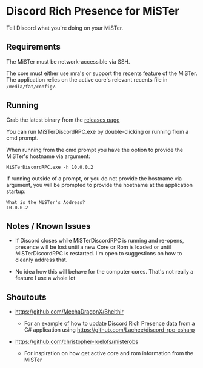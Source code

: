 # Discord Rich Presence for MiSTer

Tell Discord what you're doing on your MiSTer.

## Requirements

The MiSTer must be network-accessible via SSH.

The core must either use mra's or support the recents feature of the MiSTer. The application relies
on the active core's relevant recents file in `/media/fat/config/`.

## Running

Grab the latest binary from the [releases page](https://github.com/paulofmandown/mister-discord-rpc/releases)

You can run MiSTerDiscordRPC.exe by double-clicking or running from a cmd prompt.

When running from the cmd prompt you have the option to provide the MiSTer's hostname via argument:

```shell
MiSTerDiscordRPC.exe -h 10.0.0.2
```

If running outside of a prompt, or you do not provide the hostname via argument, you will be
prompted to provide the hostname at the application startup:

```shell
What is the MiSTer's Address?
10.0.0.2

```

## Notes / Known Issues

- If Discord closes while MiSTerDiscordRPC is running and re-opens, presence will be lost until a
  new Core or Rom is loaded or until MiSTerDiscordRPC is restarted. I'm open to suggestions on how
  to cleanly address that.

- No idea how this will behave for the computer cores. That's not really a feature I use a whole lot

## Shoutouts

- https://github.com/MechaDragonX/Bheithir

  - For an example of how to update Discord Rich Presence data from a C# application using
    https://github.com/Lachee/discord-rpc-csharp

- https://github.com/christopher-roelofs/misterobs

  - For inspiration on how get active core and rom information from the MiSTer
